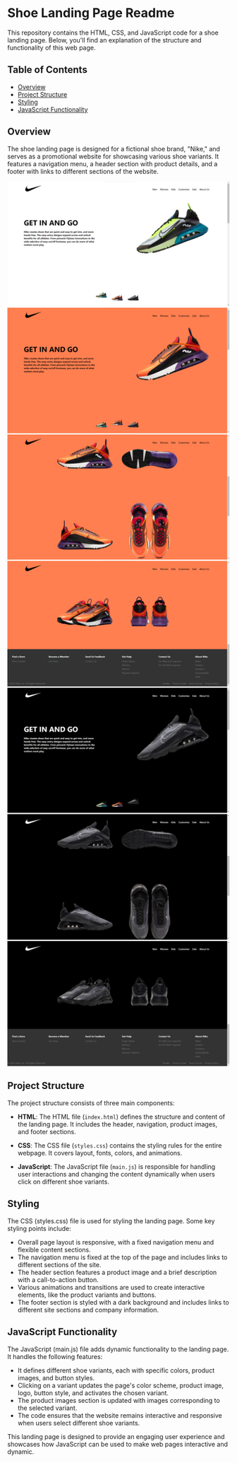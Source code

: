 # Shoe Landing Page Readme

This repository contains the HTML, CSS, and JavaScript code for a shoe landing page. Below, you'll find an explanation of the structure and functionality of this web page.

## Table of Contents

- [Overview](#overview)
- [Project Structure](#project-structure)
- [Styling](#styling)
- [JavaScript Functionality](#javascript-functionality)

## Overview

The shoe landing page is designed for a fictional shoe brand, "Nike," and serves as a promotional website for showcasing various shoe variants. It features a navigation menu, a header section with product details, and a footer with links to different sections of the website.

![White Hero section](/assets/Sample/wh-her.png)
![Orange Hero section](/assets/Sample/og-hero.png)
![Orange mid section](/assets/Sample/og-mid.png)
![Orange foot section](/assets/Sample/og-foot.png)
![Black Hero section](/assets/Sample/bk-hero.png)
![Black mid section](/assets/Sample/bk-mid.png)
![Black foot section](/assets/Sample/bk-foot.png)

## Project Structure

The project structure consists of three main components:

- **HTML**: The HTML file (`index.html`) defines the structure and content of the landing page. It includes the header, navigation, product images, and footer sections.

- **CSS**: The CSS file (`styles.css`) contains the styling rules for the entire webpage. It covers layout, fonts, colors, and animations.

- **JavaScript**: The JavaScript file (`main.js`) is responsible for handling user interactions and changing the content dynamically when users click on different shoe variants.

## Styling

The CSS (styles.css) file is used for styling the landing page. Some key styling points include:

- Overall page layout is responsive, with a fixed navigation menu and flexible content sections.
- The navigation menu is fixed at the top of the page and includes links to different sections of the site.
- The header section features a product image and a brief description with a call-to-action button.
- Various animations and transitions are used to create interactive elements, like the product variants and buttons.
- The footer section is styled with a dark background and includes links to different site sections and company information.

## JavaScript Functionality

The JavaScript (main.js) file adds dynamic functionality to the landing page. It handles the following features:

- It defines different shoe variants, each with specific colors, product images, and button styles.
- Clicking on a variant updates the page's color scheme, product image, logo, button style, and activates the chosen variant.
- The product images section is updated with images corresponding to the selected variant.
- The code ensures that the website remains interactive and responsive when users select different shoe variants.

This landing page is designed to provide an engaging user experience and showcases how JavaScript can be used to make web pages interactive and dynamic.
